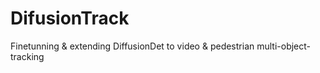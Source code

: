 # DifusionTrack
Finetunning &amp; extending DiffusionDet to video &amp; pedestrian multi-object-tracking
